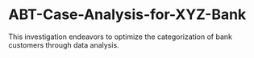 # ABT-Case-Analysis-for-XYZ-Bank
This investigation endeavors to optimize the categorization of bank customers through data analysis. 
